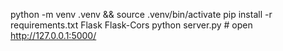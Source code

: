 python -m venv .venv && source .venv/bin/activate
pip install -r requirements.txt Flask Flask-Cors
python server.py  # open http://127.0.0.1:5000/